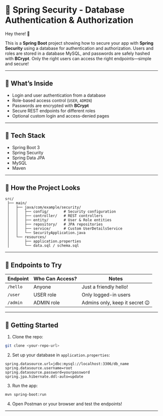 # 🔐 Spring Security - Database Authentication & Authorization

Hey there! 👋

This is a **Spring Boot** project showing how to secure your app with **Spring Security** using a database for authentication and authorization. Users and roles are stored in a database MySQL, and passwords are safely hashed with **BCrypt**. Only the right users can access the right endpoints—simple and secure!

---

## 🚀 What’s Inside

- Login and user authentication from a database
- Role-based access control (`USER`, `ADMIN`)
- Passwords are encrypted with **BCrypt**
- Secure REST endpoints for different roles
- Optional custom login and access-denied pages

---

## 🧰 Tech Stack

- Spring Boot 3
- Spring Security
- Spring Data JPA
- MySQL
- Maven

---

## 📁 How the Project Looks

```
src/
 ├── main/
 │   ├── java/com/example/security/
 │   │   ├── config/       # Security configuration
 │   │   ├── controller/   # REST controllers
 │   │   ├── entity/       # User & Role entities
 │   │   ├── repository/   # JPA repositories
 │   │   ├── service/      # Custom UserDetailsService
 │   │   └── SecurityApplication.java
 │   └── resources/
 │       ├── application.properties
 │       └── data.sql / schema.sql
```

---

## 🧪 Endpoints to Try

| Endpoint | Who Can Access? | Notes                          |
| -------- | --------------- | ------------------------------ |
| `/hello` | Anyone          | Just a friendly hello!         |
| `/user`  | USER role       | Only logged-in users           |
| `/admin` | ADMIN role      | Admins only, keep it secret 😉 |

---

## 🔧 Getting Started

1. Clone the repo:

```bash
git clone <your-repo-url>
```

2. Set up your database in `application.properties`:

```properties
spring.datasource.url=jdbc:mysql://localhost:3306/db_name
spring.datasource.username=root
spring.datasource.password=yourpassword
spring.jpa.hibernate.ddl-auto=update
```

3. Run the app:

```bash
mvn spring-boot:run
```

4. Open Postman or your browser and test the endpoints!

---
